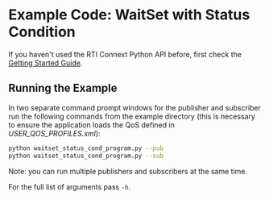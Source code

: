 # Example Code: WaitSet with Status Condition

If you haven't used the RTI Connext Python API before, first check the
[Getting Started Guide](https://community.rti.com/static/documentation/connext-dds/7.0.0/doc/manuals/connext_dds_professional/getting_started_guide/index.html).

## Running the Example

In two separate command prompt windows for the publisher and subscriber run the
following commands from the example directory (this is necessary to ensure the
application loads the QoS defined in *USER_QOS_PROFILES.xml*):

```sh
python waitset_status_cond_program.py --pub
python waitset_status_cond_program.py --sub
```

Note: you can run multiple publishers and subscribers at the same time.

For the full list of arguments pass `-h`.
